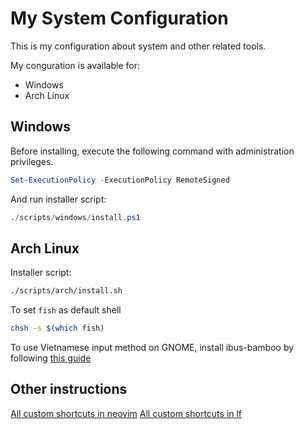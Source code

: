 # My System Configuration

This is my configuration about system and other related tools.

My conguration is available for:
- Windows
- Arch Linux

## Windows

Before installing, execute the following command with administration privileges.

```powershell
Set-ExecutionPolicy -ExecutionPolicy RemoteSigned
```

And run installer script:

```powershell
./scripts/windows/install.ps1
```

## Arch Linux

Installer script:

```bash
./scripts/arch/install.sh
```

To set `fish` as default shell
```bash
chsh -s $(which fish)
```

To use Vietnamese input method on GNOME, install ibus-bamboo by following [this guide](https://software.opensuse.org//download.html?project=home%3Alamlng&package=ibus-bamboo)

## Other instructions

[All custom shortcuts in neovim](./nvim/shortcuts.md)
[All custom shortcuts in lf](./lf/shortcuts.md)
